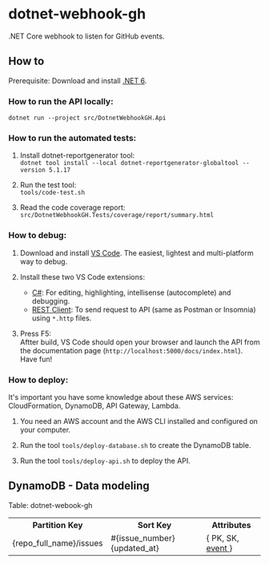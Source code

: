 # dotnet-webhook-gh

.NET Core webhook to listen for GitHub events.

## How to

Prerequisite: Download and install [.NET 6](https://dotnet.microsoft.com/en-us/download/dotnet/6.0).

### How to run the API locally:

`dotnet run --project src/DotnetWebhookGH.Api`

### How to run the automated tests:

1. Install dotnet-reportgenerator tool:  
`dotnet tool install --local dotnet-reportgenerator-globaltool --version 5.1.17`

2. Run the test tool:  
`tools/code-test.sh`

3. Read the code coverage report:  
`src/DotnetWebhookGH.Tests/coverage/report/summary.html`

### How to debug:

1. Download and install [VS Code](https://code.visualstudio.com/download).
The easiest, lightest and multi-platform way to debug.

2. Install these two VS Code extensions:
   - [C#](https://marketplace.visualstudio.com/items?itemName=ms-dotnettools.csharp):
     For editing, highlighting, intellisense (autocomplete) and debugging.
   - [REST Client](https://marketplace.visualstudio.com/items?itemName=humao.rest-client):
     To send request to API (same as Postman or Insomnia) using `*.http` files.

3. Press F5:  
Aftter build, VS Code should open your browser and launch the API
from the documentation page (`http://localhost:5000/docs/index.html`).
Have fun!

### How to deploy:

It's important you have some knowledge about these AWS services: CloudFormation, DynamoDB, API Gateway, Lambda.

1. You need an AWS account and the AWS CLI installed and configured on your computer.

2. Run the tool `tools/deploy-database.sh` to create the DynamoDB table.

3. Run the tool `tools/deploy-api.sh` to deploy the API.

## DynamoDB - Data modeling

Table: dotnet-webook-gh

<table>
  <tr>
    <th>Partition Key</th>
    <th>Sort Key</th>
    <th>Attributes</th>
  <tr>
  <tr>
    <td>{repo_full_name}/issues</td>
    <td>#{issue_number} {updated_at}</td>
    <td>
     {
        PK,
        SK,
        <a href="https://docs.github.com/developers/webhooks-and-events/webhooks/webhook-events-and-payloads#issues">
          event
        </a>
      }
    </td>
  </tr>
</table>
